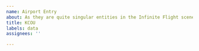 ```yaml
---
name: Airport Entry
about: As they are quite singular entities in the Infinite Flight scenery editor.
title: KCOU
labels: data
assignees: ''

---
```




